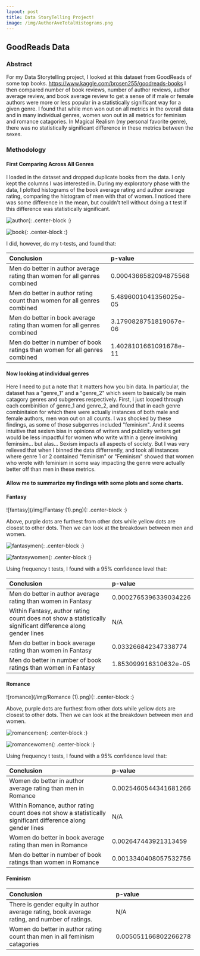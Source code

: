 ```yaml
---
layout: post
title: Data StoryTelling Project!
image: /img/AuthorAveTotalHistograms.png
---
```


## GoodReads Data

### Abstract

For my Data Storytelling project, I looked at this dataset from GoodReads of some top books. https://www.kaggle.com/brosen255/goodreads-books I then compared number of book reviews, number of author reviews, author average review, and book average review to get a sense of if male or female authors were more or less popular in a statistically significant way for a given genre. I found that while men won out on all metrics in the overall data and in many individual genres, women won out in all metrics for feminism and romance catagories. In Magical Realism (my personal favorite genre), there was no statistically significant difference in these metrics between the sexes.

### Methodology

#### First Comparing Across All Genres

I loaded in the dataset and dropped duplicate books from the data. I only kept the columns I was interested in. During my exploratory phase with the data, I plotted histograms of the book average rating and author average rating, comparing the histogram of men with that of women. I noticed there was some difference in the mean, but couldn't tell without doing a t test if this difference was statistically significant. 

![author](/img/AuthorAveTotalHistograms.png){: .center-block :}

![book](/img/BookTotalAve.png){: .center-block :}

I did, however, do my t-tests, and found that:

| Conclusion | p-value|
| :------ |:--- |
|Men do better in author average rating than women for all genres combined|0.0004366582094875568| 
|Men do better in author rating count than women for all genres combined|5.4896001041356025e-05| 
|Men do better in book average rating than women for all genres combined|3.1790828751819067e-06|
|Men do better in number of book ratings than women for all genres combined|1.4028101661091678e-11|

#### Now looking at individual genres

Here I need to put a note that it matters how you bin data. In particular, the dataset has a "genre_1" and a "genre_2" which seem to basically be main catagory genres and subgenres respectively. First, I just looped through each combinition of genre_1 and genre_2, and found that in each genre combinitaion for which there were actually instances of both male and female authors, men won out on all counts. I was shocked by these findings, as some of those subgenres included "feminism". And it seems intuitive that sexism bias in opinions of writers and publicity writers get would be less impactful for women who write within a genre involving feminsim... but alas... Sexism impacts all aspects of society. But I was very relieved that when I binned the data differrently, and took all instances where genre 1 or 2 contained "feminism" or "Feminism" showed that women who wrote with feminism in some way impacting the genre were actually better off than men in these metrics. 

#### Allow me to summarize my findings with some plots and some charts.

#### Fantasy
![fantasy](/img/Fantasy (1).png){: .center-block :}

Above, purple dots are furthest from other dots while yellow dots are closest to other dots. 
Then we can look at the breakdown between men and women.

![fantasymen](/img/Fantasymen.png){: .center-block :}

![fantasywomen](/img/Fantasywomen.png){: .center-block :}

Using frequency t tests, I found with a 95% confidence level that:

| Conclusion | p-value|
| :------ |:--- |
|Men do better in author average rating than women in Fantasy|0.0002765396339034226| 
|Within Fantasy, author rating count does not show a statistically significant difference along gender lines|N/A| 
|Men do better in book average rating than women in Fantasy|0.033266842347338774|
|Men do better in number of book ratings than women in Fantasy|1.853099916310632e-05|

#### Romance
![romance](/img/Romance (1).png){: .center-block :}

Above, purple dots are furthest from other dots while yellow dots are closest to other dots. 
Then we can look at the breakdown between men and women.

![romancemen](/img/Romancemen.png){: .center-block :}

![romancewomen](/img/Romancewomen.png){: .center-block :}

Using frequency t tests, I found with a 95% confidence level that:

| Conclusion | p-value|
| :------ |:--- |
|Women do better in author average rating than men in Romance|0.0025460544341681266| 
|Within Romance, author rating count does not show a statistically significant difference along gender lines|N/A| 
|Women do better in book average rating than men in Romance|0.002647443921313459|
|Men do better in number of book ratings than women in Romance|0.0013340408057532756|

#### Feminism

|Conclusion| p-value|
| :------ |:--- |
|There is gender equity in author average rating, book average rating, and number of ratings.| N/A|
|Women do better in author rating count than men in all feminism catagories|0.005051166802266278|

